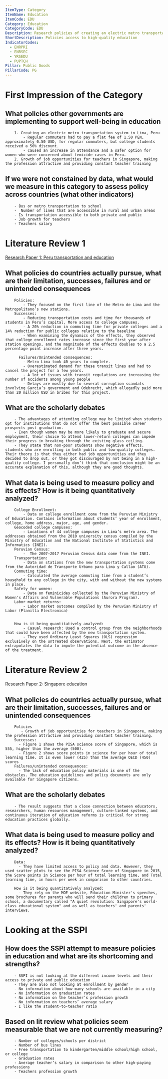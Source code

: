 ```yaml
---
ItemType: Category
ItemName: Education
ItemCode: EDU
Category: Education
CategoryCode: EDU
Description: Research policies of creating an electric metro transportation system in Lima, Peru and growth of job opportunities for teachers in Singapore, making the profession attractive and providing constant teacher training
ShortDescription: Policies access to high-quality education
IndicatorCodes:
  - ENRPRI
  - ENRSEC
  - YRSEDU
  - PUPTCH
Pillar: Public Goods
PillarCode: PG
---
```


# First Impression of the Category
   ## What policies other governments are implementing to support well-being in education 
        1. Creating an electric metro transportation system in Lima, Peru
            - Regular commuters had to pay a flat fee of 1.50 PEN, approximately 0.50 USD, for regular commuters, but college students received a 50% discount.
            - caused an increase in attendance and a safer option for women who were concerned about femicide cases in Peru.
        2. Growth of job opportunities for teachers in Singapore, making the profession attractive and providing constant teacher training

   ## If we were not constained by data, what would we measure in this category to assess policy across countries (what other indicators)
        - Bus or metro transportation to school
        -  Number of lines that are accessible in rural and urban areas 
        - Is transportation accessible to both private and public
        - Job growth for teachers
        - Teachers salary 

   
# Literature Review 1
  [Research Paper 1: Peru transportation and education](https://www.montana.edu/econ/documents/MMCollegeAccess_FAlbaVivar.pdf?utm_source=chatgpt.com)
  ## What policies do countries actually pursue, what are their limitation, successes, failures and or unintended consequences
        Policies: 
            - They focused on the first line of the Metro de Lima and the Metropolitano’s new stations.
        Successes: 
            - Reducing transportation costs and time for thousands of students in Peru’s capital. More access to college campuses. 
            - A 20% reduction in commuting time for private colleges and a 14% reduction for public colleges relative to the baseline
            - When examining the dynamics of the effects, they observed that college enrollment rates increase since the first year after station openings, and the magnitude of the effects doubles to a 2.5 percentage point increase after three years.

	      Failures/Unintended consequences: 
            - Metro Lima took 40 years to complete. 
            - Overestimated demand for these transit lines and had to cancel the project for a few years.
            - A lot of issues with transit regulations are increasing the number of accidents among young people
            - Delays are mostly due to several corruption scandals involving Garcia’s government and Odebrecht, which allegedly paid more than 20 million USD in bribes for this project.
  ## What are the scholarly debates 
        - The advantages of attending college may be limited when students opt for institutions that do not offer the best possible career prospects post-graduation.
        - Even though women may be more likely to graduate and secure employment, their choice to attend lower-return colleges can impede their progress in breaking through the existing glass ceiling.
        - They state that non-poor students show negative effects, students who are enrolling in both public and low-quality colleges. Their theory is that they either had job opportunities and they decided to drop out, or they got discouraged by not being in a high-quality college. I personally don’t think that conclusion might be an accurate explanation of this, although they are good thoughts. 
  ## What data is being used to measure policy and its effects? How is it being quantitatively analyzed?
        College Enrollment: 
            - Data on college enrollment come from the Peruvian Ministry of Education. Contains information about students’ year of enrollment, college, home address, major, age, and gender. 
        Geocoded college campuses: 
            - Locations of 44 college campuses in Lima’s metro area. The addresses obtained from the 2010 university census compiled by the Ministry of Education and the National Institute of Statistics and Informatics (INEI).
        Peruvian Census: 
            -  The 2007–2017 Peruvian Census data come from the INEI.
        Transportation: 
            - Data on stations from the new transportation systems come from the Autoridad de Transporte Urbano para Lima y Callao (ATU).
        Commuting time: 
            - Calculated the average commuting time from a student’s household to any college in the city, with and without the new systems in place.
        Safety for women:  
            - Data on feminicides collected by the Peruvian Ministry of Women's Affairs and Vulnerable Populations (Aurora Program).
        Labor market returns:
            - Labor market outcomes compiled by the Peruvian Ministry of Labor (Planilla Electronica)


        How is it being quantitatively analyzed: 
            - Casual research: Used a control group from the neighborhoods that could have been affected by the new transportation system.
            - They used Ordinary Least Squares (OLS) regression exclusively on the untreated observations. Next, the estimator extrapolates the data to impute the potential outcome in the absence of the treatment. 


# Literature Review 2
  [Research Paper 2: Singapore education](https://repository.usfca.edu/cgi/viewcontent.cgi?article=2412&context=capstone)
  ## What policies do countries actually pursue, what are their limitation, successes, failures and or unintended consequences
        Policies
           - Growth of job opportunities for teachers in Singapore, making the profession attractive and providing constant teacher training. 
        Successes: 
          - Figure 1 shows the PISA science score of Singapore, which is 555, higher than the average (500).
          - Figure 2 shows score points in science for per hour of total learning time. It is even lower (425) than the average OECD (450) scores
        Failures/unintended consequences:
          - The lack of education policy materials is one of the obstacles. The education guidelines and policy documents are only available for Singapore citizens.

  ## What are the scholarly debates 
        - The result suggests that a close connection between educators, researchers, human resources management, culture-linked systems, and continuous iteration of education reforms is critical for strong education practices globally.  
  ## What data is being used to measure policy and its effects? How is it being quantitatively analyzed?
        Data:
          - They have limited access to policy and data. However, they used scatter plots to see the PISA Science Score of Singapore in 2015, the Score points in Science per hour of total learning time, and Total learning time, in hours per week in comparison to other countries. 

        How is it being quantitatively analyzed: 
          - They rely on the MOE website, Education Minister's speeches, some brochures for parents who will send their children to primary school, a documentary called "A quiet revolution: Singapore's world-class educational system" and as well as teachers' and parents' interviews. 

# Looking at the SSPI 
  ## How does the SSPI attempt to measure policies in education and what are its shortcoming and strengths?
        - SSPI is not looking at the different income levels and their access to private and public education 
        - They are also not looking at enrollment by gender 
        - No information about how many schools are available in a city 
        - No information on graduation rates 
        - No information on the teacher’s profession growth 
        - No information on teachers’ average salary 
        - I like the student-to-teacher ratio 

  ## Based on lit review what policies seem measurable that we are not currently measuring?
        - Number of colleges/schools per district 
        - Number of bus lines 
        - Free transportation to kindergarten/middle school/high school, or college
        - Graduation rates
        - Average teacher’s salary in comparison to other high-paying professions 
        - Teachers profession growth 


